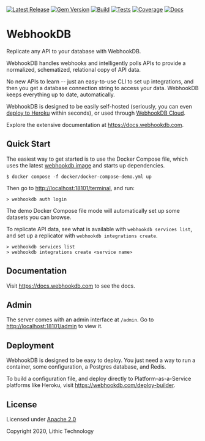 [![Latest Release](https://img.shields.io/github/v/release/webhookdb/webhookdb?color=blue&sort=semver)](https://github.com/webhookdb/webhookdb/releases/latest)
[![Gem Version](https://badge.fury.io/rb/webhookdb.svg)](https://badge.fury.io/rb/webhookdb)
[![Build](https://github.com/webhookdb/webhookdb/actions/workflows/deploy-dockerhub.yml/badge.svg)](https://hub.docker.com/r/webhookdb/webhookdb/tags)
[![Tests](https://github.com/webhookdb/webhookdb/actions/workflows/backend-checks.yml/badge.svg)](https://github.com/webhookdb/webhookdb/actions/workflows/backend-checks.yml)
[![Coverage](https://codecov.io/gh/webhookdb/webhookdb/graph/badge.svg?token=TQUCNZ8ESF)](https://codecov.io/gh/webhookdb/webhookdb)
[![Docs](https://img.shields.io/badge/docs-purple)](https://docs.webhookdb.com)

# WebhookDB

Replicate any API to your database with WebhookDB.

WebhookDB handles webhooks and intelligently polls APIs to provide
a normalized, schematized, relational copy of API data.

No new APIs to learn -- just an easy-to-use CLI to set up integrations,
and then you get a database connection string to access your data.
WebhookDB keeps everything up to date, automatically.

WebhookDB is designed to be easily self-hosted (seriously, you can even
[deploy to Heroku](https://docs.webhookdb.com/docs/operating-webhookdb/deploy-heroku) within seconds),
or used through [WebhookDB Cloud](https://webhookdb.com).

Explore the extensive documentation at <https://docs.webhookdb.com>.

## Quick Start

The easiest way to get started is to use the Docker Compose file,
which uses the latest [webhookdb image](https://hub.docker.com/repository/docker/webhookdb/webhookdb/general)
and starts up dependencies.

```
$ docker compose -f docker/docker-compose-demo.yml up 
```

Then go to <http://localhost:18101/terminal>, and run:

```
> webhookdb auth login
```

The demo Docker Compose file mode will automatically set up some datasets you can browse.

To replicate API data, see what is available with `webhookdb services list`,
and set up a replicator with `webhookdb integrations create`.

```
> webhookdb services list
> webhookdb integrations create <service name>
```

## Documentation

Visit <https://docs.webhookdb.com> to see the docs.

## Admin

The server comes with an admin interface at `/admin`.
Go to <http://localhost:18101/admin> to view it.

## Deployment

WebhookDB is designed to be easy to deploy. You just need a way to run a container,
some configuration, a Postgres database, and Redis.

To build a configuration file, and deploy directly to Platform-as-a-Service platforms like Heroku,
visit <https://webhookdb.com/deploy-builder>.

## License

Licensed under [Apache 2.0](/webhookdb/webhookdb/blob/main/LICENSE)

Copyright 2020, Lithic Technology
